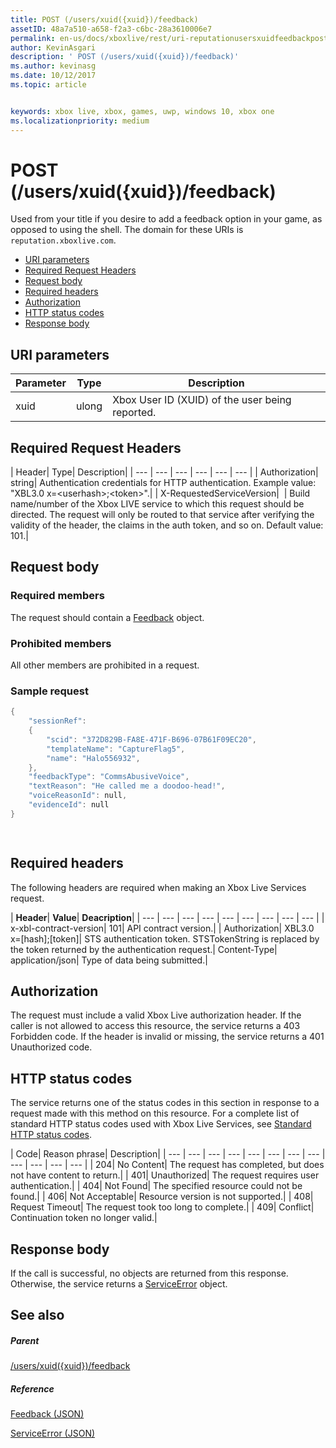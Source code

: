 ```yaml
---
title: POST (/users/xuid({xuid})/feedback)
assetID: 48a7a510-a658-f2a3-c6bc-28a3610006e7
permalink: en-us/docs/xboxlive/rest/uri-reputationusersxuidfeedbackpost.html
author: KevinAsgari
description: ' POST (/users/xuid({xuid})/feedback)'
ms.author: kevinasg
ms.date: 10/12/2017
ms.topic: article


keywords: xbox live, xbox, games, uwp, windows 10, xbox one
ms.localizationpriority: medium
---
```



# POST (/users/xuid({xuid})/feedback)
Used from your title if you desire to add a feedback option in your game, as opposed to using the shell. 
The domain for these URIs is `reputation.xboxlive.com`.
 
  * [URI parameters](#ID4EZ)
  * [Required Request Headers](#ID4EEB)
  * [Request body](#ID4ENC)
  * [Required headers](#ID4EDE)
  * [Authorization](#ID4EXF)
  * [HTTP status codes](#ID4EEG)
  * [Response body](#ID4EZH)
 
<a id="ID4EZ"></a>

 
## URI parameters
 
| Parameter| Type| Description| 
| --- | --- | --- | 
| xuid| ulong| Xbox User ID (XUID) of the user being reported.| 
  
<a id="ID4EEB"></a>

 
## Required Request Headers
 
| Header| Type| Description| 
| --- | --- | --- | --- | --- | --- | 
| Authorization| string| Authentication credentials for HTTP authentication. Example value: "XBL3.0 x=&lt;userhash>;&lt;token>".| 
| X-RequestedServiceVersion|  | Build name/number of the Xbox LIVE service to which this request should be directed. The request will only be routed to that service after verifying the validity of the header, the claims in the auth token, and so on. Default value: 101.| 
  
<a id="ID4ENC"></a>

 
## Request body 
 
<a id="ID4EVC"></a>

 
### Required members 
 
The request should contain a [Feedback](../../json/json-feedback.md) object. 
  
<a id="ID4EED"></a>

 
### Prohibited members 
 
All other members are prohibited in a request.
  
<a id="ID4ETD"></a>

 
### Sample request 
 

```cpp
{
    "sessionRef":
    {
        "scid": "372D829B-FA8E-471F-B696-07B61F09EC20",
        "templateName": "CaptureFlag5",
        "name": "Halo556932",
    },
    "feedbackType": "CommsAbusiveVoice",
    "textReason": "He called me a doodoo-head!",
    "voiceReasonId": null,
    "evidenceId": null
}

      
```

   
<a id="ID4EDE"></a>

 
## Required headers
 
The following headers are required when making an Xbox Live Services request.
 
| <b>Header</b>| <b>Value</b>| <b>Deacription</b>| 
| --- | --- | --- | --- | --- | --- | --- | --- | --- | 
| x-xbl-contract-version| 101| API contract version.| 
| Authorization| XBL3.0 x=[hash];[token]| STS authentication token. STSTokenString is replaced by the token returned by the authentication request.| 
Content-Type| 
application/json| 
Type of data being submitted.| 
  
<a id="ID4EXF"></a>

 
## Authorization
 
The request must include a valid Xbox Live authorization header. If the caller is not allowed to access this resource, the service returns a 403 Forbidden code. If the header is invalid or missing, the service returns a 401 Unauthorized code.
  
<a id="ID4EEG"></a>

 
## HTTP status codes
 
The service returns one of the status codes in this section in response to a request made with this method on this resource. For a complete list of standard HTTP status codes used with Xbox Live Services, see [Standard HTTP status codes](../../additional/httpstatuscodes.md).
 
| Code| Reason phrase| Description| 
| --- | --- | --- | --- | --- | --- | --- | --- | --- | --- | --- | --- | 
| 204| No Content| The request has completed, but does not have content to return.| 
| 401| Unauthorized| The request requires user authentication.| 
| 404| Not Found| The specified resource could not be found.| 
| 406| Not Acceptable| Resource version is not supported.| 
| 408| Request Timeout| The request took too long to complete.| 
| 409| Conflict| Continuation token no longer valid.| 
  
<a id="ID4EZH"></a>

 
## Response body 
 
If the call is successful, no objects are returned from this response. Otherwise, the service returns a [ServiceError](../../json/json-serviceerror.md) object.
  
<a id="ID4EOAAC"></a>

 
## See also
 
<a id="ID4EQAAC"></a>

 
##### Parent 

[/users/xuid({xuid})/feedback](uri-reputationusersxuidfeedback.md)

  
<a id="ID4E3AAC"></a>

 
##### Reference 

[Feedback (JSON)](../../json/json-feedback.md)

 [ServiceError (JSON)](../../json/json-serviceerror.md)

   